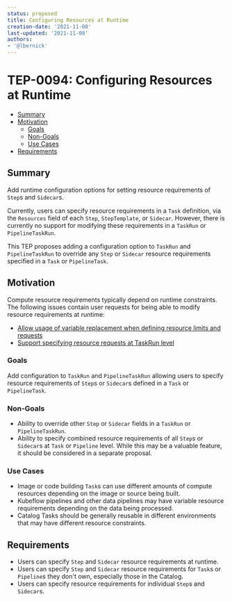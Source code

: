 ```yaml
---
status: proposed
title: Configuring Resources at Runtime
creation-date: '2021-11-08'
last-updated: '2021-11-08'
authors:
- '@lbernick'
---
```


# TEP-0094: Configuring Resources at Runtime

<!-- toc -->
- [Summary](#summary)
- [Motivation](#motivation)
  - [Goals](#goals)
  - [Non-Goals](#non-goals)
  - [Use Cases](#use-cases)
- [Requirements](#requirements)
<!-- /toc -->

## Summary
Add runtime configuration options for setting resource requirements of `Step`s and `Sidecar`s.

Currently, users can specify resource requirements in a `Task` definition,
via the `Resources` field of each `Step`, `StepTemplate`, or `Sidecar`. However, there is currently no support
for modifying these requirements in a `TaskRun` or `PipelineTaskRun`.

This TEP proposes adding a configuration option to `TaskRun` and `PipelineTaskRun`
to override any `Step` or `Sidecar` resource requirements specified in a `Task` or `PipelineTask`.

## Motivation
Compute resource requirements typically depend on runtime constraints.
The following issues contain user requests for being able to modify resource requirements at runtime:

- [Allow usage of variable replacement when defining resource limits and requests](https://github.com/tektoncd/pipeline/issues/4080)
- [Support specifying resource requests at TaskRun level](https://github.com/tektoncd/pipeline/issues/4326)

### Goals

Add configuration to `TaskRun` and `PipelineTaskRun` allowing users to specify resource requirements
of `Step`s or `Sidecar`s defined in a `Task` or `PipelineTask`.

### Non-Goals

- Ability to override other `Step` or `Sidecar` fields in a `TaskRun` or `PipelineTaskRun`.
- Ability to specify combined resource requirements of all `Step`s or `Sidecar`s at `Task` or `Pipeline` level.
While this may be a valuable feature, it should be considered in a separate proposal.

### Use Cases

- Image or code building `Task`s can use different amounts of compute resources
depending on the image or source being built.
- Kubeflow pipelines and other data pipelines may have variable resource requirements
depending on the data being processed.
- Catalog Tasks should be generally reusable in different environments
that may have different resource constraints.

## Requirements

- Users can specify `Step` and `Sidecar` resource requirements at runtime.
- Users can specify `Step` and `Sidecar` resource requirements for `Task`s 
or `Pipeline`s they don't own, especially those in the Catalog.
- Users can specify resource requirements for individual `Step`s and `Sidecar`s.